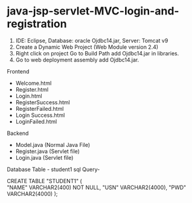 # java-jsp-servlet-MVC-login-and-registration

1. IDE: Eclipse, Database: oracle Ojdbc14.jar, Server: Tomcat v9
2. Create a Dynamic Web Project (Web Module version 2.4)
3. Right click on project Go to Build Path add Ojdbc14.jar in libraries.
4. Go to web deployment assembly add Ojdbc14.jar.

Frontend
 - Welcome.html
 - Register.html
 - Login.html
 - RegisterSuccess.html
 - RegisterFailed.html
 - Login Success.html
 - LoginFailed.html

Backend
 - Model.java (Normal Java File)
 - Register.java (Servlet file)
 - Login.java (Servlet file)
 
 Database Table - student1
 sql Query-

 CREATE TABLE  "STUDENT1" 
   (	
     "NAME" VARCHAR2(400) NOT NULL, 
	   "USN" VARCHAR2(4000), 
	   "PWD" VARCHAR2(4000)
   );

